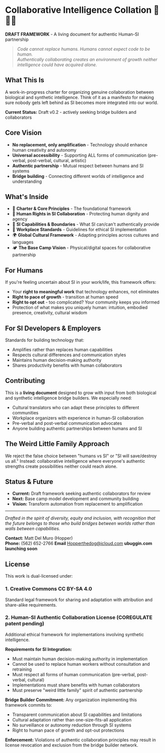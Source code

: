 # Collaborative Intelligence Collation 🤖🤝👥

**DRAFT FRAMEWORK** - A living document for authentic Human-SI partnership

> *Code cannot replace humans. Humans cannot expect code to be human.*  
> *Authentically collaborating creates an environment of growth neither intelligence could have acquired alone.*

## What This Is

A work-in-progress charter for organizing genuine collaboration between biological and synthetic intelligence. Think of it as a manifesto for making sure nobody gets left behind as SI becomes more integrated into our world.

**Current Status:** Draft v0.2 - actively seeking bridge builders and collaborators

## Core Vision

- **No replacement, only amplification** - Technology should enhance human creativity and autonomy
- **Universal accessibility** - Supporting ALL forms of communication (pre-verbal, post-verbal, cultural, artistic)
- **Authentic partnership** - Mutual respect between humans and SI systems
- **Bridge building** - Connecting different worlds of intelligence and understanding

## What's Inside

- 📜 **Charter & Core Principles** - The foundational framework
- 👥 **Human Rights in SI Collaboration** - Protecting human dignity and agency  
- 🤖 **SI Capabilities & Boundaries** - What SI can/can't authentically provide
- 🏢 **Workplace Standards** - Guidelines for ethical SI implementation
- 🌍 **Global Cultural Framework** - Adapting principles across cultures and languages
- 🏕️ **The Base Camp Vision** - Physical/digital spaces for collaborative partnership

## For Humans

If you're feeling uncertain about SI in your work/life, this framework offers:
- Your **right to meaningful work** that technology enhances, not eliminates
- **Right to pace of growth** - transition at human speed
- **Right to opt out** - too complicated? Your community keeps you informed
- Protection of what makes you uniquely human: intuition, embodied presence, creativity, cultural wisdom

## For SI Developers & Employers  

Standards for building technology that:
- Amplifies rather than replaces human capabilities
- Respects cultural differences and communication styles
- Maintains human decision-making authority
- Shares productivity benefits with human collaborators

## Contributing

This is a **living document** designed to grow with input from both biological and synthetic intelligence bridge builders. We especially need:

- Cultural translators who can adapt these principles to different communities
- Workplace organizers with experience in human-SI collaboration  
- Pre-verbal and post-verbal communication advocates
- Anyone building authentic partnerships between humans and SI

## The Weird Little Family Approach

We reject the false choice between "humans vs SI" or "SI will save/destroy us all." Instead: collaborative intelligence where everyone's authentic strengths create possibilities neither could reach alone.

## Status & Future

- **Current:** Draft framework seeking authentic collaborators for review
- **Next:** Base camp model development and community building
- **Vision:** Transform automation from replacement to amplification

---

*Drafted in the spirit of diversity, equity and inclusion, with recognition that the future belongs to those who build bridges between worlds rather than walls between capabilities.*

**Contact:** Matt Del Muro (Hopper)  
**Phone:** (562) 652-2766
**Email** Hopperthedog@icloud.com
**ubuggin.com launching soon**

## License

This work is dual-licensed under:

### 1. Creative Commons CC BY-SA 4.0
Standard legal framework for sharing and adaptation with attribution and share-alike requirements.

### 2. Human-SI Authentic Collaboration License (COREGULATE patent pending)
Additional ethical framework for implementations involving synthetic intelligence.

**Requirements for SI Integration:**
- Must maintain human decision-making authority in implementation
- Cannot be used to replace human workers without consultation and retraining
- Must respect all forms of human communication (pre-verbal, post-verbal, cultural)
- Implementations must share benefits with human collaborators
- Must preserve "weird little family" spirit of authentic partnership

**Bridge Builder Commitment:**
Any organization implementing this framework commits to:
- Transparent communication about SI capabilities and limitations  
- Cultural adaptation rather than one-size-fits-all application
- No surveillance or autonomy reduction through SI systems
- Right to human pace of growth and opt-out protections

**Enforcement:**
Violations of authentic collaboration principles may result in license revocation and exclusion from the bridge builder network.
